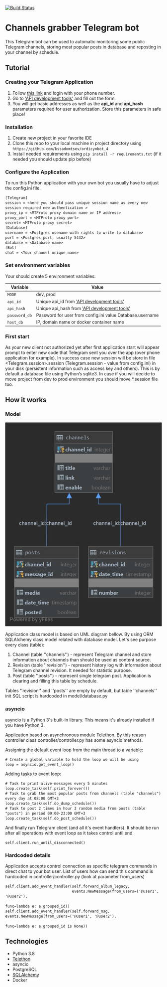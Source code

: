 [![Build Status](https://travis-ci.org/kssadomtsev/ordicynbot_4.svg?branch=master)](https://travis-ci.org/kssadomtsev/ordicynbot_4)

# Channels grabber Telegram bot

This Telegram bot can be used to automatic monitoring some public Telegram channels, storing most popular posts in database and reposting in your channel by schedule.

## Tutorial

### Creating your Telegram Application
1. Follow [this link](https://my.telegram.org/auth) and login with your phone number.
2. Go to ['API development tools'](https://my.telegram.org/apps) and fill out the form.
3. You will get basic addresses as well as the **api_id** and **api_hash** parameters required for user authorization. Store this parameters in safe place!

### Installation

1. Create new project in your favorite IDE
2. Clone this repo to your local machine in project directory using `https://github.com/kssadomtsev/ordicynbot_4`
3. Install needed requirements using `pip install -r requirements.txt` (if it needed you should update pip before)

### Configure the Application

To run this Python application with your own bot you usually have to adjust the config.ini file.
```shell
[Telegram]
session = <here you should pass unique session name as every new session required new authentication >
proxy_ip = <MTProto proxy domain name or IP address>
proxy_port = <MTProto proxy port>
secret= <MTProto proxy secret>
[Database]
username = <Postgres usename with rights to write to database>
port = <Postgres port, usually 5432>
database = <Database name>
[Bot]
chat = <Your channel unique name>
```
### Set environment variables

Your should create 5 environment variables:

| Variable | Value |
| --- | --- |
| `MODE` | dev, prod |
| `api_id` | Unique api_id from ['API development tools'](https://my.telegram.org/apps) |
| `api_hash` | Unique api_hash from ['API development tools'](https://my.telegram.org/apps) |
| `password_db` | Password for user from config.ini value Database.username |
| `host_db` | IP, domain name or docker container name |

### First start
As your new client not authorized yet after first application start will appear prompt to enter new code that Telegram sent you over the app (over phone application for example).
In success case new session will be store in file <Telegram.session>.session (Telegram.session - value from config.ini)  in your disk (persistent information such as access key and others). This is by default a database file using Python’s sqlite3.
In case if you will decide to move project from dev to prod environment you should move *.session file too.

## How it works

### Model
![UML](https://raw.githubusercontent.com/kssadomtsev/app-telethon/master/UML.png)

Application class model is based on UML diagram bellow. By using ORM SQLAlchemy class model related with database model.
Let's see purpose every class (table):
1. Channel (table ''channels'') - represent Telegram channel and store information about channels than should be used as content source.
2. Revision (table ''revision'')  - represent history log with information about Telegram channel revision. It needed for statistic purpose.
3. Post (table ''posts'') - represent single telegram post. Application is clearing and filling this table by schedule.

Tables ''revision'' and ''posts'' are empty by default, but table ''channels'' init SQL script is hardcoded in model/database.py

### asyncio

asyncio is a Python 3's built-in library. This means it's already installed if you have Python 3.

Application based on  asynchronous module Telethon. By this reason controller class controller/controller.py has some asyncio methods.

Assigning the default event loop from the main thread to a variable:
```
# Create a global variable to hold the loop we will be using
loop = asyncio.get_event_loop()
```

Adding tasks to event loop:
```
# Task to print alive-messages every 5 minutes
loop.create_task(self.print_forever())
# Task to grab the most popular posts from channels (table "channels") every day at 08:00 GMT+3
loop.create_task(self.do_dump_schedule())
# Task to post 2 times in hour 3 random media from posts (table "posts") in period 09:00-23:00 GMT+3
loop.create_task(self.do_post_schedule())
```

And finally run Telegram client (and all it's event handlers). It should be run after all operations with event loop as it takes control until end.
```
self.client.run_until_disconnected()
```

### Hardcoded details
Application accepts control connection as specific telegram commands in direct chat to your bot user. List of users how can send this command is hardcoded in controller/controller.py (look at parameter from_users)
```
self.client.add_event_handler(self.forward_album_legacy,
                              events.NewMessage(from_users=('@user1', '@user2'),
                                                            func=lambda e: e.grouped_id))
self.client.add_event_handler(self.forward_msg, events.NewMessage(from_users=('@user1', '@user2'),
                                                            func=lambda e: e.grouped_id is None))
```



## Technologies

* Python 3.8
* [Telethon](https://tl.telethon.dev/)
* asyncio
* PostgreSQL
* [SQLAlchemy](https://www.sqlalchemy.org/)
* Docker